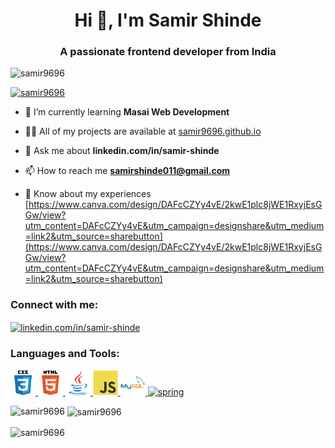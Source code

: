 <h1 align="center">Hi 👋, I'm Samir Shinde</h1>
<h3 align="center">A passionate frontend developer from India</h3>

<p align="left"> <img src="https://komarev.com/ghpvc/?username=samir9696&label=Profile%20views&color=0e75b6&style=flat" alt="samir9696" /> </p>

<p align="left"> <a href="https://github.com/ryo-ma/github-profile-trophy"><img src="https://github-profile-trophy.vercel.app/?username=samir9696" alt="samir9696" /></a> </p>

- 🌱 I’m currently learning **Masai Web Development**

- 👨‍💻 All of my projects are available at [samir9696.github.io](samir9696.github.io)

- 💬 Ask me about **linkedin.com/in/samir-shinde**

- 📫 How to reach me **samirshinde011@gmail.com**

- 📄 Know about my experiences [https://www.canva.com/design/DAFcCZYy4vE/2kwE1plc8jWE1RxyjEsGGw/view?utm_content=DAFcCZYy4vE&utm_campaign=designshare&utm_medium=link2&utm_source=sharebutton](https://www.canva.com/design/DAFcCZYy4vE/2kwE1plc8jWE1RxyjEsGGw/view?utm_content=DAFcCZYy4vE&utm_campaign=designshare&utm_medium=link2&utm_source=sharebutton)

<h3 align="left">Connect with me:</h3>
<p align="left">
<a href="https://linkedin.com/in/linkedin.com/in/samir-shinde" target="blank"><img align="center" src="https://raw.githubusercontent.com/rahuldkjain/github-profile-readme-generator/master/src/images/icons/Social/linked-in-alt.svg" alt="linkedin.com/in/samir-shinde" height="30" width="40" /></a>
</p>

<h3 align="left">Languages and Tools:</h3>
<p align="left"> <a href="https://www.w3schools.com/css/" target="_blank" rel="noreferrer"> <img src="https://raw.githubusercontent.com/devicons/devicon/master/icons/css3/css3-original-wordmark.svg" alt="css3" width="40" height="40"/> </a> <a href="https://www.w3.org/html/" target="_blank" rel="noreferrer"> <img src="https://raw.githubusercontent.com/devicons/devicon/master/icons/html5/html5-original-wordmark.svg" alt="html5" width="40" height="40"/> </a> <a href="https://www.java.com" target="_blank" rel="noreferrer"> <img src="https://raw.githubusercontent.com/devicons/devicon/master/icons/java/java-original.svg" alt="java" width="40" height="40"/> </a> <a href="https://developer.mozilla.org/en-US/docs/Web/JavaScript" target="_blank" rel="noreferrer"> <img src="https://raw.githubusercontent.com/devicons/devicon/master/icons/javascript/javascript-original.svg" alt="javascript" width="40" height="40"/> </a> <a href="https://www.mysql.com/" target="_blank" rel="noreferrer"> <img src="https://raw.githubusercontent.com/devicons/devicon/master/icons/mysql/mysql-original-wordmark.svg" alt="mysql" width="40" height="40"/> </a> <a href="https://spring.io/" target="_blank" rel="noreferrer"> <img src="https://www.vectorlogo.zone/logos/springio/springio-icon.svg" alt="spring" width="40" height="40"/> </a> </p>

<p><img align="left" src="https://github-readme-stats.vercel.app/api/top-langs?username=samir9696&show_icons=true&locale=en&layout=compact" alt="samir9696" /></p>

<p>&nbsp;<img align="center" src="https://github-readme-stats.vercel.app/api?username=samir9696&show_icons=true&locale=en" alt="samir9696" /></p>

<p><img align="center" src="https://github-readme-streak-stats.herokuapp.com/?user=samir9696&" alt="samir9696" /></p>
